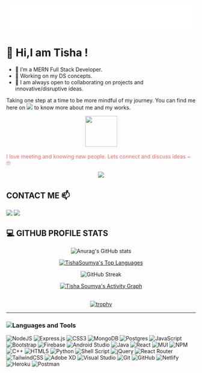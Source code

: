 <h1 align="center">
  <img src="https://raw.githubusercontent.com/Tishasoumya-02/Tishasoumya-02/main/name.svg" alt="Tisha Soumya" />
</h1>

# 👋 Hi,I am Tisha !

- 🔭 I’m a MERN Full Stack Developer. 
- 🌱 Working on my DS concepts.
- :panda_face: I am always open to collaborating on projects and innovative/disruptive ideas. 

Taking one step at a time to be more mindful of my journey. You can find me here on   <a href="https://www.linkedin.com/in/tisha-soumya-380290204"><img src="https://img.shields.io/badge/-Tisha%20Soumya-0077B5?style=flat-square&logo=Linkedin&logoColor=white"/></a>  to know more about me and my works.

<p align="center">
<img style="float: center;" src="https://camo.githubusercontent.com/ec0df7b334d15078e980be8f26f35f1bd6f004eaa4a121db42fed361360c1817/68747470733a2f2f6d656469612e67697068792e636f6d2f6d656469612f4c6e516a7057614f4e386e68723231764e572f67697068792e676966" width="85" height="82"></br>
  
<span style="color:#ff6666">I love meeting and knowing new people. Lets connect and discuss ideas ~ 🤓</span></img>
<div align="center">
 
 ![](https://gitwar.herokuapp.com/badge?username=Tishasoumya-02&color=dc143c&label=PROFILE+VIEWS)
  
</div>
</p>

## CONTACT ME 📫

<p align="left">
<a href="https://www.linkedin.com/in/tisha-soumya-380290204"><img src="https://img.shields.io/badge/-Tisha%20Soumya-0077B5?style=flat-square&logo=Linkedin&logoColor=white"/></a>
<a href="mailto:tishasoumya@gamil.com"><img src="https://img.shields.io/badge/-tishasoumya@gamil.com-D14836?style=flat-square&logo=Gmail&logoColor=white"/></a>

  
##  💻 GITHUB PROFILE STATS

  <div align="center">
   
   ![Anurag's GitHub stats](https://github-readme-stats.vercel.app/api?username=Tishasoumya-02&count_private=true&theme=omni&bg_color=1F222E&title_color=F85D7F&text_color=F8D866)
  
   <a href="https://github.com/anuraghazra/github-readme-stats"><img alt="TishaSoumya's Top Languages" src="https://github-readme-stats.vercel.app/api/top-langs/?username=Tishasoumya-02&langs_count=8&layout=compact&theme=react&hide_border=true&bg_color=1F222E&title_color=F85D7F&icon_color=F8D866&hide=Jupyter%20Notebook" height="192px"/></a>

</div>

<div align="center">
    
 ![GitHub Streak](https://github-readme-streak-stats.herokuapp.com/?user=Tishasoumya-02&currStreakNum=F8D866&fire=F8D866&ring=F85D7F&theme=dracula&sideLabels=F8D866&background=1F222E&date_format=[Y.]n.j)
  
</div>
<div align="center">
    <a href="https://github.com/ashutosh00710/github-readme-activity-graph"><img alt="Tisha Soumya's Activity Graph" src="https://activity-graph.herokuapp.com/graph?username=Tishasoumya-02&bg_color=1F222E&color=F8D866&line=F85D7F&point=FFFFFF&hide_border=true" /></a>
</div>
<br/>
<div align="center">
  
  [![trophy](https://github-profile-trophy.vercel.app/?username=ryo-ma&theme=onedark&row=2&column=8)](https://github.com/ryo-ma/github-profile-trophy)
</div>
<hr>
<h3 align="left"><img src="https://media.giphy.com/media/WUlplcMpOCEmTGBtBW/giphy.gif" width="50">Languages and Tools</h3> 
<p align="left">
  
   ![NodeJS](https://img.shields.io/badge/node.js-6DA55F?style=for-the-badge&logo=node.js&logoColor=white)
  ![Express.js](https://img.shields.io/badge/express.js-%23404d59.svg?style=for-the-badge&logo=express&logoColor=%2361DAFB)
  ![CSS3](https://img.shields.io/badge/css3-%231572B6.svg?style=for-the-badge&logo=css3&logoColor=white)
  ![MongoDB](https://img.shields.io/badge/MongoDB-%234ea94b.svg?style=for-the-badge&logo=mongodb&logoColor=white)
  ![Postgres](https://img.shields.io/badge/postgres-%23316192.svg?style=for-the-badge&logo=postgresql&logoColor=white)
  ![JavaScript](https://img.shields.io/badge/javascript-%23323330.svg?style=for-the-badge&logo=javascript&logoColor=%23F7DF1E)
  ![Bootstrap](https://img.shields.io/badge/bootstrap-%23563D7C.svg?style=for-the-badge&logo=bootstrap&logoColor=white)
  ![Firebase](https://img.shields.io/badge/firebase-%23039BE5.svg?style=for-the-badge&logo=firebase)
  ![Android Studio](https://img.shields.io/badge/Android%20Studio-3DDC84.svg?style=for-the-badge&logo=android-studio&logoColor=white)
  ![Java](https://img.shields.io/badge/java-%23ED8B00.svg?style=for-the-badge&logo=java&logoColor=white)
  ![React](https://img.shields.io/badge/react-%2320232a.svg?style=for-the-badge&logo=react&logoColor=%2361DAFB)
  ![MUI](https://img.shields.io/badge/MUI-%230081CB.svg?style=for-the-badge&logo=material-ui&logoColor=white)
  ![NPM](https://img.shields.io/badge/NPM-%23000000.svg?style=for-the-badge&logo=npm&logoColor=white)
  	![C++](https://img.shields.io/badge/c++-%2300599C.svg?style=for-the-badge&logo=c%2B%2B&logoColor=white)
  ![HTML5](https://img.shields.io/badge/html5-%23E34F26.svg?style=for-the-badge&logo=html5&logoColor=white)
  	![Python](https://img.shields.io/badge/python-3670A0?style=for-the-badge&logo=python&logoColor=ffdd54)
  	![Shell Script](https://img.shields.io/badge/shell_script-%23121011.svg?style=for-the-badge&logo=gnu-bash&logoColor=white)
  ![jQuery](https://img.shields.io/badge/jquery-%230769AD.svg?style=for-the-badge&logo=jquery&logoColor=white)
  ![React Router](https://img.shields.io/badge/React_Router-CA4245?style=for-the-badge&logo=react-router&logoColor=white)
  ![TailwindCSS](https://img.shields.io/badge/tailwindcss-%2338B2AC.svg?style=for-the-badge&logo=tailwind-css&logoColor=white)
  	![Adobe XD](https://img.shields.io/badge/Adobe%20XD-470137?style=for-the-badge&logo=Adobe%20XD&logoColor=#FF61F6)
  ![Visual Studio](https://img.shields.io/badge/Visual%20Studio-5C2D91.svg?style=for-the-badge&logo=visual-studio&logoColor=white)
  ![Git](https://img.shields.io/badge/git-%23F05033.svg?style=for-the-badge&logo=git&logoColor=white)
  ![GitHub](https://img.shields.io/badge/github-%23121011.svg?style=for-the-badge&logo=github&logoColor=white)
  ![Netlify](https://img.shields.io/badge/netlify-%23000000.svg?style=for-the-badge&logo=netlify&logoColor=#00C7B7)
  	![Heroku](https://img.shields.io/badge/heroku-%23430098.svg?style=for-the-badge&logo=heroku&logoColor=white)
  	![Postman](https://img.shields.io/badge/Postman-FF6C37?style=for-the-badge&logo=postman&logoColor=white)
  
</p>
<br/>






